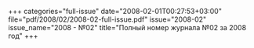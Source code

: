 +++
categories="full-issue"
date="2008-02-01T00:27:53+03:00"
file="pdf/2008/02/2008-02-full-issue.pdf"
issue="2008-02"
issue_name="2008 - №02"
title="Полный номер журнала №02 за 2008 год"
+++